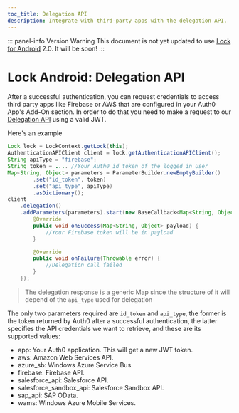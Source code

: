 ```yaml
---
toc_title: Delegation API
description: Integrate with third-party apps with the delegation API.
---
```


::: panel-info Version Warning
This document is not yet updated to use [Lock for Android](https://github.com/auth0/Lock.Android) 2.0. It will be soon!
:::

# Lock Android: Delegation API

After a successful authentication, you can request credentials to access third party apps like Firebase or AWS that are configured in your Auth0 App's Add-On section. In order to do that you need to make a request to our [Delegation API](/auth-api#!#post--delegation) using a valid JWT.

Here's an example
```java
Lock lock = LockContext.getLock(this);
AuthenticationAPIClient client = lock.getAuthenticationAPIClient();
String apiType = "firebase";
String token = .... //Your Auth0 id_token of the logged in User
Map<String, Object> parameters = ParameterBuilder.newEmptyBuilder()
        .set("id_token", token)
        .set("api_type", apiType)
        .asDictionary();
client
    .delegation()
    .addParameters(parameters).start(new BaseCallback<Map<String, Object>>() {
        @Override
        public void onSuccess(Map<String, Object> payload) {
            //Your Firebase token will be in payload        
        }

        @Override
        public void onFailure(Throwable error) {
            //Delegation call failed
        }
    });
```

> The delegation response is a generic Map since the structure of it will depend of the `api_type` used for delegation

The only two parameters required are `id_token` and `api_type`, the former is the token returned by Auth0 after a successful authentication, the latter specifies the API credentials we want to retrieve, and these are its supported values:

* app: Your Auth0 application. This will get a new JWT token.
* aws: Amazon Web Services API.
* azure_sb: Windows Azure Service Bus.
* firebase: Firebase API.
* salesforce_api: Salesforce API.
* salesforce_sandbox_api: Salesforce Sandbox API.
* sap_api: SAP OData.
* wams: Windows Azure Mobile Services.
